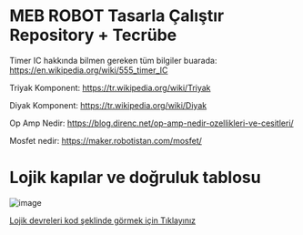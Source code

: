 # MEB ROBOT Tasarla Çalıştır Repository + Tecrübe


<label>Timer IC hakkında bilmen gereken tüm bilgiler buarada: https://en.wikipedia.org/wiki/555_timer_IC</label> 


<label>Triyak Komponent: https://tr.wikipedia.org/wiki/Triyak</label>

<label>Diyak Komponent: https://tr.wikipedia.org/wiki/Diyak</label>

<label>Op Amp Nedir: https://blog.direnc.net/op-amp-nedir-ozellikleri-ve-cesitleri/</label>

<label>Mosfet nedir: https://maker.robotistan.com/mosfet/</label>

# Lojik kapılar ve doğruluk tablosu

![image](https://github.com/user-attachments/assets/f99b7008-fec9-4f8c-b1c5-48a7ccb026f8)

<a href='https://github.com/alisabourii/MEB-ROBOT-Tasarla-Calistir-Repository/discussions/1'>Lojik devreleri kod şeklinde görmek için Tıklayınız</a>

